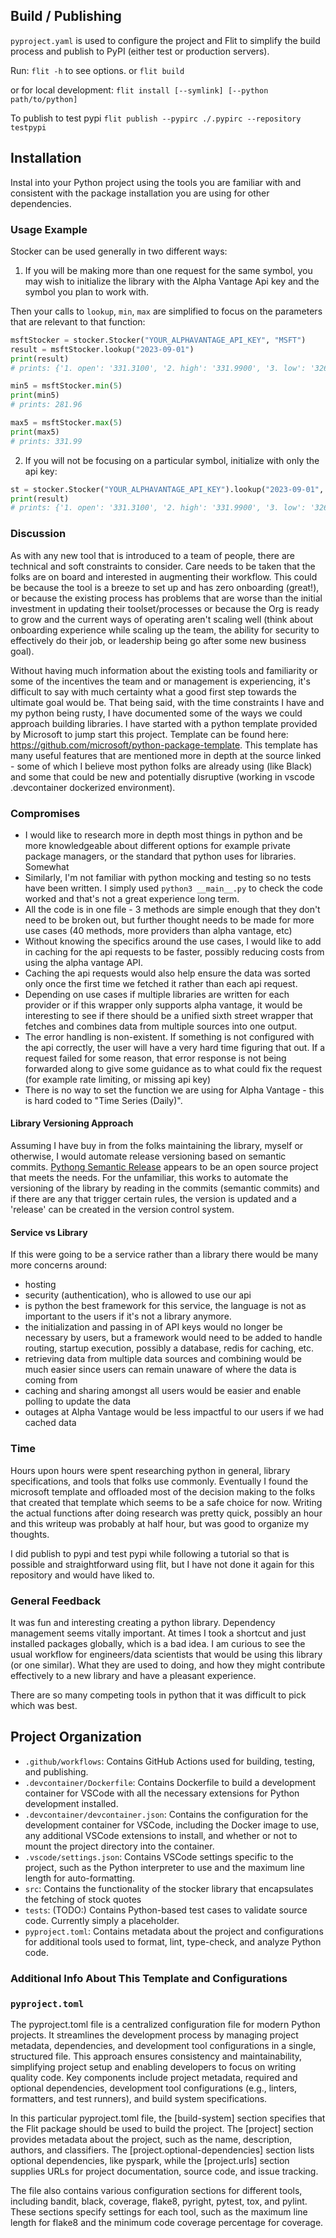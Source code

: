 ## Build / Publishing

`pyproject.yaml` is used to configure the project and Flit to simplify the build process and publish to PyPI (either test or production servers).

Run: `flit -h` to see options.
or `flit build`

or for local development: `flit install [--symlink] [--python path/to/python]`

To publish to test pypi `flit publish --pypirc ./.pypirc --repository testpypi`

## Installation

Instal into your Python project using the tools you are familiar with and consistent with the package installation you are using for other dependencies.

### Usage Example

Stocker can be used generally in two different ways:

1. If you will be making more than one request for the same symbol, you may wish to initialize the library with the Alpha Vantage Api key and the symbol you plan to work with.

Then your calls to `lookup`, `min`, `max` are simplified to focus on the parameters that are relevant to that function:

```python
msftStocker = stocker.Stocker("YOUR_ALPHAVANTAGE_API_KEY", "MSFT")
result = msftStocker.lookup("2023-09-01")
print(result)
# prints: {'1. open': '331.3100', '2. high': '331.9900', '3. low': '326.7800', '4. close': '328.6600', '5. volume': '14942024'}

min5 = msftStocker.min(5)
print(min5)
# prints: 281.96

max5 = msftStocker.max(5)
print(max5)
# prints: 331.99
```

2. If you will not be focusing on a particular symbol, initialize with only the api key:

```python
st = stocker.Stocker("YOUR_ALPHAVANTAGE_API_KEY").lookup("2023-09-01", "MSFT")
print(result)
# prints: {'1. open': '331.3100', '2. high': '331.9900', '3. low': '326.7800', '4. close': '328.6600', '5. volume': '14942024'}
```

### Discussion

As with any new tool that is introduced to a team of people, there are technical and soft constraints to consider. Care needs to be taken that the folks are on board and interested in augmenting their workflow. This could be because the tool is a breeze to set up and has zero onboarding (great!), or because the existing process has problems that are worse than the initial investment in updating their toolset/processes or because the Org is ready to grow and the current ways of operating aren't scaling well (think about onboarding experience while scaling up the team, the ability for security to effectively do their job, or leadership being go after some new business goal).

Without having much information about the existing tools and familiarity or some of the incentives the team and or management is experiencing, it's difficult to say with much certainty what a good first step towards the ultimate goal would be. That being said, with the time constraints I have and my python being rusty, I have documented some of the ways we could approach building libraries. I have started with a python template provided by Microsoft to jump start this project. Template can be found here: https://github.com/microsoft/python-package-template. This template has many useful features that are mentioned more in depth at the source linked - some of which I believe most python folks are already using (like Black) and some that could be new and potentially disruptive (working in vscode .devcontainer dockerized environment).

### Compromises

- I would like to research more in depth most things in python and be more knowledgeable about different options for example private package managers, or the standard that python uses for libraries. Somewhat
- Similarly, I'm not familiar with python mocking and testing so no tests have been written. I simply used `python3 __main__.py` to check the code worked and that's not a great experience long term.
- All the code is in one file - 3 methods are simple enough that they don't need to be broken out, but further thought needs to be made for more use cases (40 methods, more providers than alpha vantage, etc)
- Without knowing the specifics around the use cases, I would like to add in caching for the api requests to be faster, possibly reducing costs from using the alpha vantage API.
- Caching the api requests would also help ensure the data was sorted only once the first time we fetched it rather than each api request.
- Depending on use cases if multiple libraries are written for each provider or if this wrapper only supports alpha vantage, it would be interesting to see if there should be a unified sixth street wrapper that fetches and combines data from multiple sources into one output.
- The error handling is non-existent. If something is not configured with the api correctly, the user will have a very hard time figuring that out. If a request failed for some reason, that error response is not being forwarded along to give some guidance as to what could fix the request (for example rate limiting, or missing api key)
- There is no way to set the function we are using for Alpha Vantage - this is hard coded to "Time Series (Daily)".

#### Library Versioning Approach

Assuming I have buy in from the folks maintaining the library, myself or otherwise, I would automate release versioning based on semantic commits. [Pythong Semantic Release](https://python-semantic-release.readthedocs.io/en/latest/) appears to be an open source project that meets the needs. For the unfamiliar, this works to automate the versioning of the library by reading in the commits (semantic commits) and if there are any that trigger certain rules, the version is updated and a 'release' can be created in the version control system.

#### Service vs Library

If this were going to be a service rather than a library there would be many more concerns around:

- hosting
- security (authentication), who is allowed to use our api
- is python the best framework for this service, the language is not as important to the users if it's not a library anymore.
- the initialization and passing in of API keys would no longer be necessary by users, but a framework would need to be added to handle routing, startup execution, possibly a database, redis for caching, etc.
- retrieving data from multiple data sources and combining would be much easier since users can remain unaware of where the data is coming from
- caching and sharing amongst all users would be easier and enable polling to update the data
- outages at Alpha Vantage would be less impactful to our users if we had cached data

### Time

Hours upon hours were spent researching python in general, library specifications, and tools that folks use commonly. Eventually I found the microsoft template and offloaded most of the decision making to the folks that created that template which seems to be a safe choice for now. Writing the actual functions after doing research was pretty quick, possibly an hour and this writeup was probably at half hour, but was good to organize my thoughts.

I did publish to pypi and test pypi while following a tutorial so that is possible and straightforward using flit, but I have not done it again for this repository and would have liked to.

### General Feedback

It was fun and interesting creating a python library. Dependency management seems vitally important. At times I took a shortcut and just installed packages globally, which is a bad idea. I am curious to see the usual workflow for engineers/data scientists that would be using this library (or one similar). What they are used to doing, and how they might contribute effectively to a new library and have a pleasant experience.

There are so many competing tools in python that it was difficult to pick which was best.

## Project Organization

- `.github/workflows`: Contains GitHub Actions used for building, testing, and publishing.
- `.devcontainer/Dockerfile`: Contains Dockerfile to build a development container for VSCode with all the necessary extensions for Python development installed.
- `.devcontainer/devcontainer.json`: Contains the configuration for the development container for VSCode, including the Docker image to use, any additional VSCode extensions to install, and whether or not to mount the project directory into the container.
- `.vscode/settings.json`: Contains VSCode settings specific to the project, such as the Python interpreter to use and the maximum line length for auto-formatting.
- `src`: Contains the functionality of the stocker library that encapsulates the fetching of stock quotes
- `tests`: (TODO:) Contains Python-based test cases to validate source code. Currently simply a placeholder.
- `pyproject.toml`: Contains metadata about the project and configurations for additional tools used to format, lint, type-check, and analyze Python code.

### Additional Info About This Template and Configurations

### `pyproject.toml`

The pyproject.toml file is a centralized configuration file for modern Python projects. It streamlines the development process by managing project metadata, dependencies, and development tool configurations in a single, structured file. This approach ensures consistency and maintainability, simplifying project setup and enabling developers to focus on writing quality code. Key components include project metadata, required and optional dependencies, development tool configurations (e.g., linters, formatters, and test runners), and build system specifications.

In this particular pyproject.toml file, the [build-system] section specifies that the Flit package should be used to build the project. The [project] section provides metadata about the project, such as the name, description, authors, and classifiers. The [project.optional-dependencies] section lists optional dependencies, like pyspark, while the [project.urls] section supplies URLs for project documentation, source code, and issue tracking.

The file also contains various configuration sections for different tools, including bandit, black, coverage, flake8, pyright, pytest, tox, and pylint. These sections specify settings for each tool, such as the maximum line length for flake8 and the minimum code coverage percentage for coverage.
